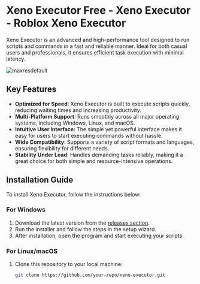 # Xeno Executor Free - Xeno Executor - Roblox Xeno Executor

Xeno Executor is an advanced and high-performance tool designed to run scripts and commands in a fast and reliable manner. Ideal for both casual users and professionals, it ensures efficient task execution with minimal latency. 

![maxresdefault](https://github.com/user-attachments/assets/3aa79e4f-6db9-4b84-a413-3990b3454e78)


## Key Features

- **Optimized for Speed**: Xeno Executor is built to execute scripts quickly, reducing waiting times and increasing productivity.
- **Multi-Platform Support**: Runs smoothly across all major operating systems, including Windows, Linux, and macOS.
- **Intuitive User Interface**: The simple yet powerful interface makes it easy for users to start executing commands without hassle.
- **Wide Compatibility**: Supports a variety of script formats and languages, ensuring flexibility for different needs.
- **Stability Under Load**: Handles demanding tasks reliably, making it a great choice for both simple and resource-intensive operations.

## Installation Guide

To install Xeno Executor, follow the instructions below:

### For Windows
1. Download the latest version from the [releases section](https://github.com/your-repo/xeno-executor/releases).
2. Run the installer and follow the steps in the setup wizard.
3. After installation, open the program and start executing your scripts.

### For Linux/macOS
1. Clone this repository to your local machine:
   ```bash
   git clone https://github.com/your-repo/xeno-executor.git
